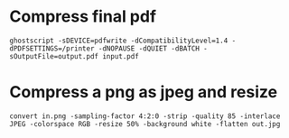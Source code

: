 # Compress final pdf
`ghostscript -sDEVICE=pdfwrite -dCompatibilityLevel=1.4 -dPDFSETTINGS=/printer -dNOPAUSE -dQUIET -dBATCH -sOutputFile=output.pdf input.pdf`

# Compress a png as jpeg and resize
`convert in.png -sampling-factor 4:2:0 -strip -quality 85 -interlace JPEG -colorspace RGB -resize 50% -background white -flatten out.jpg`

